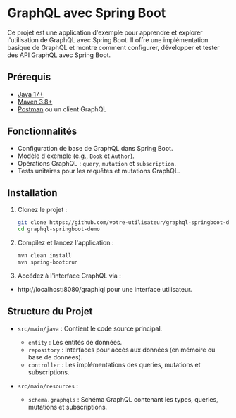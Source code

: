 # GraphQL avec Spring Boot

Ce projet est une application d'exemple pour apprendre et explorer l'utilisation de GraphQL avec Spring Boot. Il offre une implémentation basique de GraphQL et montre comment configurer, développer et tester des API GraphQL avec Spring Boot.

## Prérequis

- [Java 17+](https://adoptopenjdk.net/)
- [Maven 3.8+](https://maven.apache.org/)
- [Postman](https://www.postman.com/) ou un client GraphQL

## Fonctionnalités

- Configuration de base de GraphQL dans Spring Boot.
- Modèle d'exemple (e.g., `Book` et `Author`).
- Opérations GraphQL : `query`, `mutation` et `subscription`.
- Tests unitaires pour les requêtes et mutations GraphQL.

## Installation

1. Clonez le projet :

   ```bash
   git clone https://github.com/votre-utilisateur/graphql-springboot-demo.git
   cd graphql-springboot-demo
   ```

2. Compilez et lancez l'application :

   ```bash
   mvn clean install
   mvn spring-boot:run
   ```

3. Accédez à l'interface GraphQL via :

- http://localhost:8080/graphiql pour une interface utilisateur.

## Structure du Projet

- `src/main/java` : Contient le code source principal.
   - `entity` : Les entités de données.
   - `repository` : Interfaces pour accès aux données (en mémoire ou base de données).
   - `controller` : Les implémentations des queries, mutations et subscriptions.

- `src/main/resources` :
   - `schema.graphqls` : Schéma GraphQL contenant les types, queries, mutations et subscriptions.